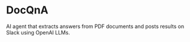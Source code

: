 # DocQnA
AI agent that extracts answers from PDF documents and posts results on Slack using OpenAI LLMs.
